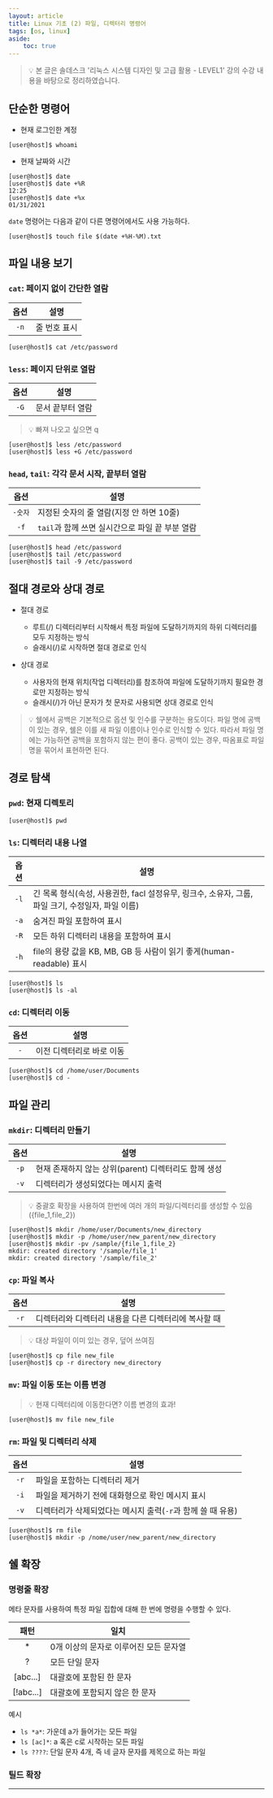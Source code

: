 ```yaml
---
layout: article
title: Linux 기초 (2) 파일, 디렉터리 명령어
tags: [os, linux]
aside:
    toc: true
---
```


> 💡 본 글은 솔데스크 '리눅스 시스템 디자인 및 고급 활용 - LEVEL1' 강의 수강 내용을 바탕으로 정리하였습니다.

## 단순한 명령어
+ 현재 로그인한 계정
``` shell
[user@host]$ whoami
```

+ 현재 날짜와 시간
``` shell
[user@host]$ date
[user@host]$ date +%R
12:25
[user@host]$ date +%x
01/31/2021
```
`date` 명령어는 다음과 같이 다른 명령어에서도 사용 가능하다.
``` shell
[user@host]$ touch file $(date +%H-%M).txt
```

## 파일 내용 보기
### `cat`: 페이지 없이 간단한 열람

|  옵션 | 설명
|:----:|------
| `-n` | 줄 번호 표시

``` shell
[user@host]$ cat /etc/password
```

### `less`: 페이지 단위로 열람

|  옵션 | 설명
|:----:|------
| `-G` |  문서 끝부터 열람

> 💡 빠져 나오고 싶으면 q

``` shell
[user@host]$ less /etc/password
[user@host]$ less +G /etc/password
```

### `head`, `tail`: 각각 문서 시작, 끝부터 열람

|  옵션 | 설명
|:----:|------
| `-숫자` |  지정된 숫자의 줄 열람(지정 안 하면 10줄)
| `-f` | `tail`과 함께 쓰면 실시간으로 파일 끝 부분 열람

``` shell
[user@host]$ head /etc/password
[user@host]$ tail /etc/password
[user@host]$ tail -9 /etc/password
```

## 절대 경로와 상대 경로
+ 절대 경로
    - 루트(/) 디렉터리부터 시작해서 특정 파일에 도달하기까지의 하위 디렉터리를 모두 지정하는 방식
    - 슬래시(/)로 시작하면 절대 경로로 인식

+ 상대 경로
    - 사용자의 현재 위치(작업 디렉터리)를 참조하여 파일에 도달하기까지 필요한 경로만 지정하는 방식
    - 슬래시(/)가 아닌 문자가 첫 문자로 사용되면 상대 경로로 인식

> 💡 쉘에서 공백은 기본적으로 옵션 및 인수를 구분하는 용도이다. 파일 명에 공백이 있는 경우, 쉘은 이를 새 파일 이름이나 인수로 인식할 수 있다.
>따라서 파일 명에는 가능하면 공백을 포함하지 않는 편이 좋다. 공백이 있는 경우, 따옴표로 파일 명을 묶어서 표현하면 된다.

## 경로 탐색
### `pwd`: 현재 디렉토리
``` shell
[user@host]$ pwd
```

### `ls`: 디렉터리 내용 나열

|  옵션 | 설명
|:----:|------
| `-l` | 긴 목록 형식(속성, 사용권한, facl 설정유무, 링크수, 소유자, 그룹, 파일 크기, 수정일자,  파일 이름)
| `-a` | 숨겨진 파일 포함하여 표시
| `-R` | 모든 하위 디렉터리 내용을 포함하여 표시
| `-h` | file의 용량 값을 KB, MB, GB 등 사람이 읽기 좋게(human-readable) 표시

``` shell
[user@host]$ ls
[user@host]$ ls -al
```

### `cd`: 디렉터리 이동

|  옵션 | 설명
|:----:|------
| `-` | 이전 디렉터리로 바로 이동

``` shell
[user@host]$ cd /home/user/Documents
[user@host]$ cd -
```

## 파일 관리
### `mkdir`: 디렉터리 만들기

|  옵션 | 설명
|:----:|------
| `-p` | 현재 존재하지 않는 상위(parent) 디렉터리도 함께 생성
| `-v` | 디렉터리가 생성되었다는 메시지 출력

> 💡 중괄호 확장을 사용하여 한번에 여러 개의 파일/디렉터리를 생성할 수 있음({file_1,file_2})

``` shell
[user@host]$ mkdir /home/user/Documents/new_directory
[user@host]$ mkdir -p /home/user/new_parent/new_directory
[user@host]$ mkdir -pv /sample/{file_1,file_2}
mkdir: created directory '/sample/file_1'
mkdir: created directory '/sample/file_2'
```

### `cp`: 파일 복사

|  옵션 | 설명
|:----:|------
| `-r` | 디렉터리와 디렉터리 내용을 다른 디렉터리에 복사할 때

> 💡 대상 파일이 이미 있는 경우, 덮어 쓰여짐

``` shell
[user@host]$ cp file new_file
[user@host]$ cp -r directory new_directory
```

### `mv`: 파일 이동 또는 이름 변경
> 💡 현재 디렉터리에 이동한다면? 이름 변경의 효과!

``` shell
[user@host]$ mv file new_file
```

### `rm`: 파일 및 디렉터리 삭제

|  옵션 | 설명
|:----:|------
| `-r` | 파일을 포함하는 디렉터리 제거
| `-i` | 파일을 제거하기 전에 대화형으로 확인 메시지 표시
| `-v` | 디렉터리가 삭제되었다는 메시지 출력(`-r`과 함께 쓸 때 유용)

``` shell
[user@host]$ rm file
[user@host]$ mkdir -p /nome/user/new_parent/new_directory
```

## 쉘 확장
### 명령줄 확장
메타 문자를 사용하여 특정 파일 집합에 대해 한 번에 명령을 수행할 수 있다. <br/>

|  패턴 | 일치
|:----:|------
| * | 0개 이상의 문자로 이루어진 모든 문자열
| ? | 모든 단일 문자
| [abc...] | 대괄호에 포함된 한 문자
| [!abc...] | 대괄호에 포함되지 않은 한 문자

예시
+ `ls *a*`: 가운데 a가 들어가는 모든 파일
+ `ls [ac]*`: a 혹은 c로 시작하는 모든 파일
+ `ls ????`: 단일 문자 4개, 즉 네 글자 문자를 제목으로 하는 파일

 ### 틸드 확장

<!--more-->

---
